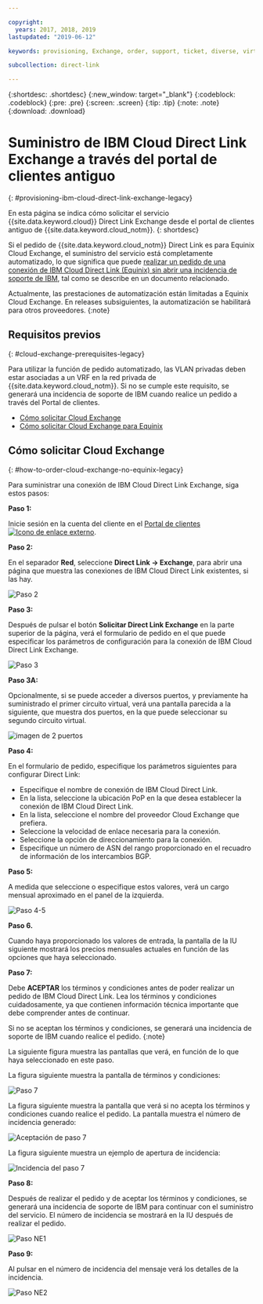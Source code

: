 ```yaml
---

copyright:
  years: 2017, 2018, 2019
lastupdated: "2019-06-12"

keywords: provisioning, Exchange, order, support, ticket, diverse, virtual circuit, parameters, Terms and Conditions, legacy, customer, portal

subcollection: direct-link

---
```


{:shortdesc: .shortdesc}
{:new_window: target="_blank"}
{:codeblock: .codeblock}
{:pre: .pre}
{:screen: .screen}
{:tip: .tip}
{:note: .note}
{:download: .download}

# Suministro de IBM Cloud Direct Link Exchange a través del portal de clientes antiguo
{: #provisioning-ibm-cloud-direct-link-exchange-legacy}

En esta página se indica cómo solicitar el servicio {{site.data.keyword.cloud}} Direct Link Exchange desde el portal de clientes antiguo de {{site.data.keyword.cloud_notm}}.
{: shortdesc}

Si el pedido de {{site.data.keyword.cloud_notm}} Direct Link es para Equinix Cloud Exchange, el suministro del servicio está completamente automatizado, lo que significa que puede [realizar un pedido de una conexión de IBM Cloud Direct Link (Equinix) sin abrir una incidencia de soporte de IBM](/docs/infrastructure/direct-link?topic=direct-link-provisioning-ibm-cloud-direct-link-exchange-for-equinix-legacy), tal como se describe en un documento relacionado.

Actualmente, las prestaciones de automatización están limitadas a Equinix Cloud Exchange. En releases subsiguientes, la automatización se habilitará para otros proveedores.
{:note}

## Requisitos previos
{: #cloud-exchange-prerequisites-legacy}

Para utilizar la función de pedido automatizado, las VLAN privadas deben estar asociadas a un VRF en la red privada de {{site.data.keyword.cloud_notm}}. Si no se cumple este requisito, se generará una incidencia de soporte de IBM cuando realice un pedido a través del Portal de clientes.

 * [Cómo solicitar Cloud Exchange](#how-to-order-cloud-exchange-no-equinix-legacy)
 * [Cómo solicitar Cloud Exchange para Equinix](/docs/infrastructure/direct-link?topic=direct-link-provisioning-ibm-cloud-direct-link-exchange-for-equinix-legacy)

## Cómo solicitar Cloud Exchange
{: #how-to-order-cloud-exchange-no-equinix-legacy}

Para suministrar una conexión de IBM Cloud Direct Link Exchange, siga estos pasos:

**Paso 1:**

Inicie sesión en la cuenta del cliente en el [Portal de clientes ![Icono de enlace externo](../../icons/launch-glyph.svg "Icono de enlace externo")](https://control.softlayer.com/).

**Paso 2:**

En el separador **Red**, seleccione **Direct Link -> Exchange**, para abrir una página que muestra las conexiones de IBM Cloud Direct Link existentes, si las hay.

![Paso 2](/images/Equinix-Step2.png)

**Paso 3:**

Después de pulsar el botón **Solicitar Direct Link Exchange** en la parte superior de la página, verá el formulario de pedido en el que puede especificar los parámetros de configuración para la conexión de IBM Cloud Direct Link Exchange.

![Paso 3](/images/Equinix-Step3.png)

**Paso 3A:**

Opcionalmente, si se puede acceder a diversos puertos, y previamente ha suministrado el primer circuito virtual, verá una pantalla parecida a la siguiente, que muestra dos puertos, en la que puede seleccionar su segundo circuito virtual.

![imagen de 2 puertos](/images/exchange-2-ports-image.png)

**Paso 4:**

En el formulario de pedido, especifique los parámetros siguientes para configurar Direct Link:
  * Especifique el nombre de conexión de IBM Cloud Direct Link.
  * En la lista, seleccione la ubicación PoP en la que desea establecer la conexión de IBM Cloud Direct Link.
  * En la lista, seleccione el nombre del proveedor Cloud Exchange que prefiera.
  * Seleccione la velocidad de enlace necesaria para la conexión.
  * Seleccione la opción de direccionamiento para la conexión.
  * Especifique un número de ASN del rango proporcionado en el recuadro de información de los intercambios BGP.

**Paso 5:**

A medida que seleccione o especifique estos valores, verá un cargo mensual aproximado en el panel de la izquierda.

![Paso 4-5](/images/Equinix-Step4-5.png)

**Paso 6.**

Cuando haya proporcionado los valores de entrada, la pantalla de la IU siguiente mostrará los precios mensuales actuales en función de las opciones que haya seleccionado.

**Paso 7:**

Debe **ACEPTAR** los términos y condiciones antes de poder realizar un pedido de IBM Cloud Direct Link. Lea los términos y condiciones cuidadosamente, ya que contienen información técnica importante que debe comprender antes de continuar. 

Si no se aceptan los términos y condiciones, se generará una incidencia de soporte de IBM cuando realice el pedido.
{:note}

La siguiente figura muestra las pantallas que verá, en función de lo que haya seleccionado en este paso.

La figura siguiente muestra la pantalla de términos y condiciones:

![Paso 7](images/Equinix-Step7.png)

La figura siguiente muestra la pantalla que verá si no acepta los términos y condiciones cuando realice el pedido. La pantalla muestra el número de incidencia generado:

![Aceptación de paso 7](/images/Equinix-Step7-NoAgree.png)

La figura siguiente muestra un ejemplo de apertura de incidencia:

![Incidencia del paso 7](/images/Equinix-Step7-NoAgree-Ticket.png)

**Paso 8:**

Después de realizar el pedido y de aceptar los términos y condiciones, se generará una incidencia de soporte de IBM para continuar con el suministro del servicio. El número de incidencia se mostrará en la IU después de realizar el pedido. 

![Paso NE1](/images/Non-Equinix-Step1.png)

**Paso 9:**

Al pulsar en el número de incidencia del mensaje verá los detalles de la incidencia.

![Paso NE2](/images/Non-Equinix-Step2.png)
